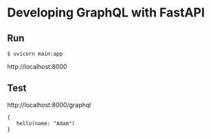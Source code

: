 # Developing GraphQL with FastAPI



## Run
```   
$ uvicorn main:app
```

http://localhost:8000


## Test
http://localhost:8000/graphql

```
{  
   hello(name: "Adam")
}
```
